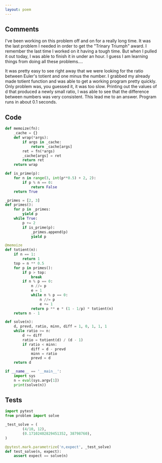 ```yaml
---
layout: poem
---
```


## Comments

I've been working on this problem off and on for a really long time.  It was
the last problem I needed in order to get the "Trinary Triumph" award.  I
remember the last time I worked on it having a tough time.  But when I pulled
it out today, I was able to finish it in under an hour.  I guess I am learning
things from doing all these problems....

It was pretty easy to see right away that we were looking for the ratio between
Euler's totient and one minus the number.  I grabbed my already made totient
function and was able to get a working program pretty quickly.  Only problem
was, you guessed it, it was too slow.  Printing out the values of d that
produced a newly small ratio, I was able to see that the difference between
numbers was very consistent.  This lead me to an answer.  Program runs in about
0.1 seconds.

## Code

```python
def memoize(fn):
    _cache = {}
    def wrap(*args):
        if args in _cache:
            return _cache[args]
        ret = fn(*args)
        _cache[args] = ret
        return ret
    return wrap

def is_prime(p):
    for n in range(3, int(p**0.5) + 2, 2):
        if p % n == 0:
            return False
    return True

_primes = [2, 3]
def primes():
    for p in _primes:
        yield p
    while True:
        p += 2
        if is_prime(p):
            _primes.append(p)
            yield p

@memoize
def totient(n):
    if n == 1:
        return 1
    top = n ** 0.5
    for p in primes():
        if p > top:
            break
        if n % p == 0:
            n //= p
            e = 1
            while n % p == 0:
                n //= p
                e += 1
            return p ** e * (1 - 1/p) * totient(n)
    return n - 1

def solve(n):
    d, prevd, ratio, minn, diff = 1, 0, 1, 1, 1
    while ratio >= n:
        d += diff
        ratio = totient(d) / (d - 1)
        if ratio < minn:
            diff = d - prevd
            minn = ratio
            prevd = d
    return d

if __name__ == '__main__':
    import sys
    n = eval(sys.argv[1])
    print(solve(n))
```

## Tests

```python
import pytest
from problem import solve

_test_solve = (
        (4/10, 12),
        (0.17102402829451352, 38798760),
)

@pytest.mark.parametrize('n,expect', _test_solve)
def test_solve(n, expect):
    assert expect == solve(n)
```
